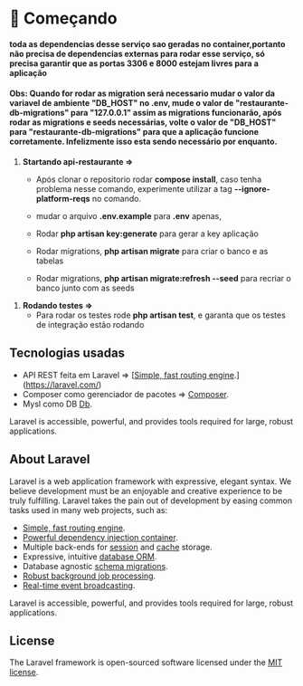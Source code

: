 # 🚀 Começando 
#### toda as dependencias desse serviço sao geradas no container,portanto não precisa de dependencias externas para rodar esse serviço, só precisa garantir que as portas 3306 e 8000 estejam livres para a aplicação
#### Obs: Quando for rodar as migration será necessario mudar o valor da variavel de ambiente "DB_HOST" no .env, mude o valor de "restaurante-db-migrations" para "127.0.0.1" assim as migrations funcionarão, após rodar as migrations e seeds necessárias, volte o valor de "DB_HOST" para "restaurante-db-migrations" para que a aplicação funcione corretamente. Infelizmente isso esta sendo necessário por enquanto.
<ol> <li> <b>Startando api-restaurante =></b>

 -   Após clonar o repositorio rodar <b>compose install</b>, caso tenha problema nesse comando, experimente utilizar a tag <b>--ignore-platform-reqs</b> no comando.

 -   mudar o arquivo <b>.env.example</b> para <b>.env</b> apenas,

 -  Rodar <b>php artisan key:generate</b> para gerar a key aplicação

 -  Rodar migrations, <b>php artisan migrate</b> para criar o banco e as tabelas

 -  Rodar migrations, <b>php artisan migrate:refresh --seed</b> para recriar o banco junto com as seeds
</li> </ol>
<ol> <li> <b>Rodando testes =></b>

 -   Para rodar os testes rode <b>php artisan test</b>, e garanta que os testes de integração estão rodando
</li> </ol>

## Tecnologias usadas

- API REST feita em Laravel => [[Simple, fast routing engine](https://laravel.com/docs/routing).](https://laravel.com/)
- Composer como gerenciador de pacotes => [Composer](https://getcomposer.org/).
- Mysl como DB  [Db]((https://hub.docker.com/_/mysql)).


Laravel is accessible, powerful, and provides tools required for large, robust applications.

## About Laravel

Laravel is a web application framework with expressive, elegant syntax. We believe development must be an enjoyable and creative experience to be truly fulfilling. Laravel takes the pain out of development by easing common tasks used in many web projects, such as:

- [Simple, fast routing engine](https://laravel.com/docs/routing).
- [Powerful dependency injection container](https://laravel.com/docs/container).
- Multiple back-ends for [session](https://laravel.com/docs/session) and [cache](https://laravel.com/docs/cache) storage.
- Expressive, intuitive [database ORM](https://laravel.com/docs/eloquent).
- Database agnostic [schema migrations](https://laravel.com/docs/migrations).
- [Robust background job processing](https://laravel.com/docs/queues).
- [Real-time event broadcasting](https://laravel.com/docs/broadcasting).

Laravel is accessible, powerful, and provides tools required for large, robust applications.


## License

The Laravel framework is open-sourced software licensed under the [MIT license](https://opensource.org/licenses/MIT).
